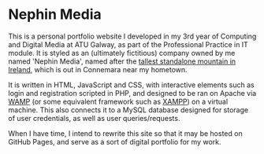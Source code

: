 # Nephin Media
This is a personal portfolio website I developed in my 3rd year of Computing and Digital Media at ATU Galway, as part of the Professional Practice in IT module. It is styled as an (ultimately fictitious) company owned by me named 'Nephin Media', named after the [tallest standalone mountain in Ireland](https://en.wikipedia.org/wiki/Nephin), which is out in Connemara near my hometown.

It is written in HTML, JavaScript and CSS, with interactive elements such as login and registration scripted in PHP, and designed to be ran on Apache via [WAMP](https://www.wampserver.com/) (or some equivalent framework such as [XAMPP](https://www.apachefriends.org/download.html)) on a virtual machine. This also connects it to a MySQL database designed for storage of user credentials, as well as user queries/requests.

When I have time, I intend to rewrite this site so that it may be hosted on GitHub Pages, and serve as a sort of digital portfolio for my work.
